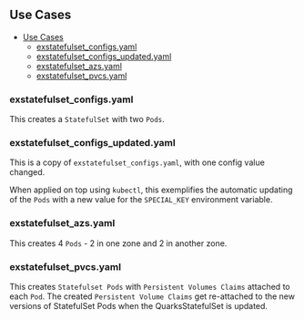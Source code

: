 ## Use Cases

- [Use Cases](#use-cases)
  - [exstatefulset_configs.yaml](#exstatefulsetconfigsyaml)
  - [exstatefulset_configs_updated.yaml](#exstatefulsetconfigsupdatedyaml)
  - [exstatefulset_azs.yaml](#exstatefulsetazsyaml)
  - [exstatefulset_pvcs.yaml](#exstatefulsetpvcsyaml)

### exstatefulset_configs.yaml

This creates a `StatefulSet` with two `Pods`.

### exstatefulset_configs_updated.yaml

This is a copy of `exstatefulset_configs.yaml`, with one config value changed. 

When applied on top using `kubectl`, this exemplifies the automatic updating of the `Pods` with a new value for the `SPECIAL_KEY` environment variable.

### exstatefulset_azs.yaml

This creates 4 `Pods` - 2 in one zone and 2 in another zone.

### exstatefulset_pvcs.yaml

This creates `Statefulset Pods` with `Persistent Volumes Claims` attached to each `Pod`. The created `Persistent Volume Claims` get re-attached to the new versions of StatefulSet Pods when the QuarksStatefulSet is updated.
